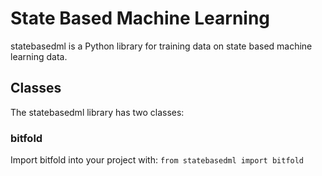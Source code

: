 # State Based Machine Learning
statebasedml is a Python library for training data on state based machine learning data. 

## Classes
The statebasedml library has two classes:

### bitfold

Import bitfold into your project with:
`from statebasedml import bitfold`